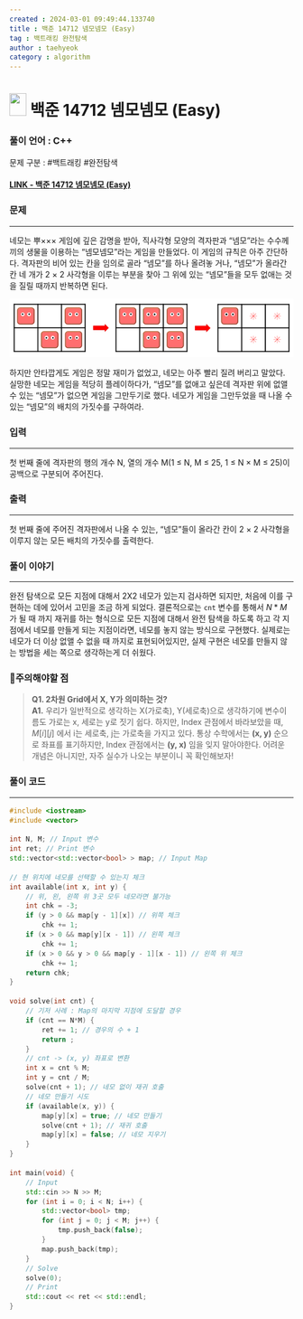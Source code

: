 ```yaml
---
created : 2024-03-01 09:49:44.133740
title : 백준 14712 넴모넴모 (Easy)
tag : 백트래킹 완전탐색 
author : taehyeok
category : algorithm
---
```

# <img src="https://d2gd6pc034wcta.cloudfront.net/tier/11.svg" width="30" height="40"> 백준 14712 넴모넴모 (Easy)

### 풀이 언어 : C++

문제 구분 : #백트래킹 #완전탐색 
#### [LINK - 백준 14712 넴모넴모 (Easy)](https://www.acmicpc.net/problem/14712)

### 문제
<hr>

네모는 뿌××× 게임에 깊은 감명을 받아, 직사각형 모양의 격자판과 “넴모”라는 수수께끼의 생물을 이용하는 “넴모넴모”라는 게임을 만들었다. 이 게임의 규칙은 아주 간단하다. 격자판의 비어 있는 칸을 임의로 골라 “넴모”를 하나 올려놓 거나, “넴모”가 올라간 칸 네 개가 2 × 2 사각형을 이루는 부분을 찾아 그 위에 있는 “넴모”들을 모두 없애는 것을 질릴 때까지 반복하면 된다.

<center><img src="./images/14712-1.png"> </center>

하지만 안타깝게도 게임은 정말 재미가 없었고, 네모는 아주 빨리 질려 버리고 말았다. 실망한 네모는 게임을 적당히 플레이하다가, “넴모”를 없애고 싶은데 격자판 위에 없앨 수 있는 “넴모”가 없으면 게임을 그만두기로 했다. 네모가 게임을 그만두었을 때 나올 수 있는 “넴모”의 배치의 가짓수를 구하여라.

### 입력
<hr>

첫 번째 줄에 격자판의 행의 개수 N, 열의 개수 M(1 ≤ N, M ≤ 25, 1 ≤ N × M ≤ 25)이 공백으로 구분되어 주어진다.
### 출력
<hr>

첫 번째 줄에 주어진 격자판에서 나올 수 있는, “넴모”들이 올라간 칸이 2 × 2 사각형을 이루지 않는 모든 배치의 가짓수를 출력한다.
### 풀이 이야기
<hr>

완전 탐색으로 모든 지점에 대해서 2X2 네모가 있는지 검사하면 되지만, 처음에 이를 구현하는 데에 있어서 고민을 조금 하게 되었다. 결론적으로는 `cnt` 변수를 통해서 $N * M$ 가 될 때 까지 재귀를 하는 형식으로 모든 지점에 대해서 완전 탐색을 하도록 하고 각 지점에서 네모를 만들게 되는 지점이라면, 네모를 놓지 않는 방식으로 구현했다. 실제로는 네모가 더 이상 없앨 수 없을 때 까지로 표현되어있지만, 실제 구현은 네모를 만들지 않는 방법을 세는 쪽으로 생각하는게 더 쉬웠다.

### 🚨주의해야할 점
>**Q1. 2차원 Grid에서 X, Y가 의미하는 것?**  
>**A1.** 우리가 일반적으로 생각하는 X(가로축), Y(세로축)으로 생각하기에 변수이름도 가로는 x, 세로는 y로 짓기 쉽다. 하지만, Index 관점에서 바라보았을 때, $M[i][j]$ 에서 i는 세로축, j는 가로축을 가지고 있다. 통상 수학에서는 **(x, y)** 순으로 좌표를 표기하지만, Index 관점에서는 **(y, x)** 임을 잊지 말아야한다. 어려운 개념은 아니지만, 자주 실수가 나오는 부분이니 꼭 확인해보자!
### 풀이 코드
<hr>

``` c++
#include <iostream>
#include <vector>

int N, M; // Input 변수
int ret; // Print 변수
std::vector<std::vector<bool> > map; // Input Map

// 현 위치에 네모를 선택할 수 있는지 체크
int available(int x, int y) {
	// 위, 왼, 왼쪽 위 3곳 모두 네모라면 불가능
	int chk = -3;
	if (y > 0 && map[y - 1][x]) // 위쪽 체크
		chk += 1;
	if (x > 0 && map[y][x - 1]) // 왼쪽 체크
		chk += 1;
	if (x > 0 && y > 0 && map[y - 1][x - 1]) // 왼쪽 위 체크
		chk += 1;
	return chk;
}

void solve(int cnt) {
	// 기저 사례 : Map의 마지막 지점에 도달할 경우
	if (cnt == N*M) {
		ret += 1; // 경우의 수 + 1
		return ;
	}
	// cnt -> (x, y) 좌표로 변환
	int x = cnt % M;
	int y = cnt / M;
	solve(cnt + 1); // 네모 없이 재귀 호출
	// 네모 만들기 시도
	if (available(x, y)) {
		map[y][x] = true; // 네모 만들기
		solve(cnt + 1); // 재귀 호출
		map[y][x] = false; // 네모 지우기
	}
}

int main(void) {
	// Input
	std::cin >> N >> M;
	for (int i = 0; i < N; i++) {
		std::vector<bool> tmp;
		for (int j = 0; j < M; j++) {
			tmp.push_back(false);
		}
		map.push_back(tmp);
	}
	// Solve
	solve(0);
	// Print
	std::cout << ret << std::endl;
}
```



